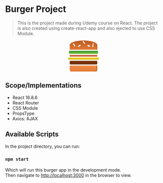 # Burger Project 

> This is the project made during Udemy course on React.
> The project is also created using create-react-app and
> also ejected to use CSS Module.
<p align="center">
  <img width="100" height="100" src="https://github.com/teepobharu/burger-react-app/blob/master/src/assets/images/burger-logo.png">
</p>


## Scope/Implementations
  - React 16.8.6
  - React Router
  - CSS Module
  - PropsType
  - Axios: AJAX

## Available Scripts
In the project directory, you can run:
### `npm start`

Which will run this burger app in the development mode.<br>
Then navigate to [http://localhost:3000](http://localhost:3000) in the browser to view.


